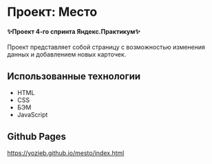 # Проект: Место
#### ✨Проект 4-го спринта Яндекс.Практикум✨

Проект представляет собой страницу с возможностью изменения данных и добавлением новых карточек.
## Использованные технологии

- HTML
- CSS
- БЭМ
- JavaScript
## Github Pages

https://yozieb.github.io/mesto/index.html
